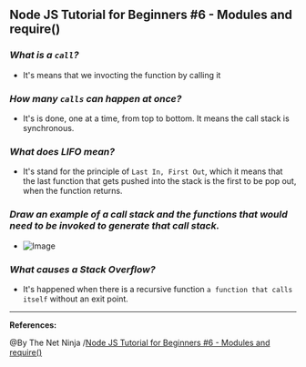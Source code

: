 ## **Node JS Tutorial for Beginners #6 - Modules and require()**

### ***What is a `call`?***

- It's means that we invocting the function by calling it 

### ***How many `calls` can happen at once?***

- It's  is done, one at a time, from top to bottom. It means the call stack is synchronous.

### ***What does LIFO mean?***

- It's stand for the principle of `Last In, First Out`, which it means that the last function that gets pushed into the stack is the first to be pop out, when the function returns.

### ***Draw an example of a call stack and the functions that would need to be invoked to generate that call stack.***

- ![Image](../imag/stack.PNG)

### ***What causes a Stack Overflow?***

- It's happened when there is a recursive function `a function that calls itself` without an exit point.














----------------------------------------------------------------------

**References:**

@By The Net Ninja /[Node JS Tutorial for Beginners #6 - Modules and require()](https://www.youtube.com/watch?v=xHLd36QoS4k)